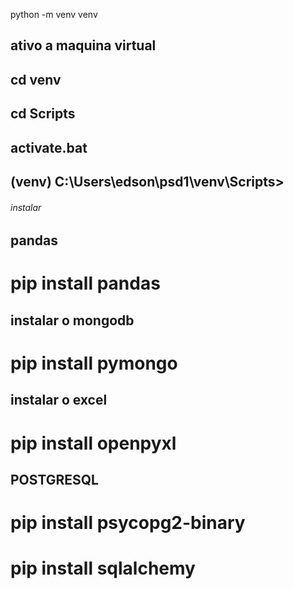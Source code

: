 python -m venv venv
## ativo a maquina virtual
## cd venv
## cd Scripts
## activate.bat
## (venv) C:\Users\edson\psd1\venv\Scripts>
 
######  instalar 
## pandas
# pip install pandas
## instalar o mongodb
# pip install pymongo
## instalar o excel
# pip install openpyxl
## POSTGRESQL
# pip install psycopg2-binary
# pip install sqlalchemy
